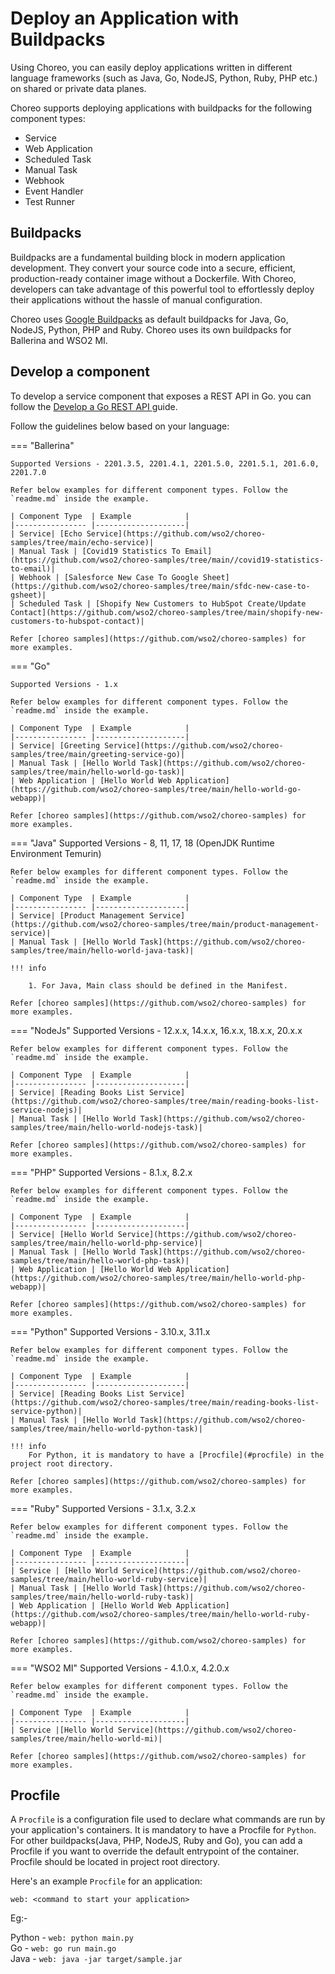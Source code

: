 # Deploy an Application with Buildpacks

Using Choreo, you can easily deploy applications written in different language frameworks (such as Java, Go, NodeJS, Python, Ruby, PHP etc.) on shared or private data planes.

Choreo supports deploying applications with buildpacks for the following component types:

- Service
- Web Application
- Scheduled Task
- Manual Task
- Webhook
- Event Handler
- Test Runner

## Buildpacks
Buildpacks are a fundamental building block in modern application development. They convert your source code into a secure, efficient, production-ready container image without a Dockerfile. With Choreo, developers can take advantage of this powerful tool to effortlessly deploy their applications without the hassle of manual configuration.

Choreo uses [Google Buildpacks](https://cloud.google.com/docs/buildpacks/overview) as default buildpacks for Java, Go, NodeJS, Python, PHP and Ruby. Choreo uses its own buildpacks for Ballerina and WSO2 MI.


## Develop a component

To develop a service component that exposes a REST API in Go. you can follow the [Develop a Go REST API ](develop-services/develop-a-go-rest-api.md) guide.


Follow the guidelines below based on your language:

=== "Ballerina"

    Supported Versions - 2201.3.5, 2201.4.1, 2201.5.0, 2201.5.1, 201.6.0,  2201.7.0

    Refer below examples for different component types. Follow the `readme.md` inside the example.

    | Component Type  | Example            |
    |---------------- |--------------------|
    | Service| [Echo Service](https://github.com/wso2/choreo-samples/tree/main/echo-service)|
    | Manual Task | [Covid19 Statistics To Email](https://github.com/wso2/choreo-samples/tree/main//covid19-statistics-to-email)|
    | Webhook | [Salesforce New Case To Google Sheet](https://github.com/wso2/choreo-samples/tree/main/sfdc-new-case-to-gsheet)|
    | Scheduled Task | [Shopify New Customers to HubSpot Create/Update Contact](https://github.com/wso2/choreo-samples/tree/main/shopify-new-customers-to-hubspot-contact)|

    Refer [choreo samples](https://github.com/wso2/choreo-samples) for more examples.

=== "Go"

    Supported Versions - 1.x

    Refer below examples for different component types. Follow the `readme.md` inside the example.

    | Component Type  | Example            |
    |---------------- |--------------------|
    | Service| [Greeting Service](https://github.com/wso2/choreo-samples/tree/main/greeting-service-go)|
    | Manual Task | [Hello World Task](https://github.com/wso2/choreo-samples/tree/main/hello-world-go-task)|
    | Web Application | [Hello World Web Application](https://github.com/wso2/choreo-samples/tree/main/hello-world-go-webapp)|

    Refer [choreo samples](https://github.com/wso2/choreo-samples) for more examples.

=== "Java"
    Supported Versions
        - 8, 11, 17, 18 (OpenJDK Runtime Environment Temurin)

    Refer below examples for different component types. Follow the `readme.md` inside the example.

    | Component Type  | Example            |
    |---------------- |--------------------|
    | Service| [Product Management Service](https://github.com/wso2/choreo-samples/tree/main/product-management-service)|
    | Manual Task | [Hello World Task](https://github.com/wso2/choreo-samples/tree/main/hello-world-java-task)|

    !!! info

        1. For Java, Main class should be defined in the Manifest.
    
    Refer [choreo samples](https://github.com/wso2/choreo-samples) for more examples.

=== "NodeJs"
    Supported Versions - 12.x.x, 14.x.x, 16.x.x, 18.x.x, 20.x.x

    Refer below examples for different component types. Follow the `readme.md` inside the example.

    | Component Type  | Example            |
    |---------------- |--------------------|
    | Service| [Reading Books List Service](https://github.com/wso2/choreo-samples/tree/main/reading-books-list-service-nodejs)|
    | Manual Task | [Hello World Task](https://github.com/wso2/choreo-samples/tree/main/hello-world-nodejs-task)|

    Refer [choreo samples](https://github.com/wso2/choreo-samples) for more examples.

=== "PHP"
    Supported Versions - 8.1.x, 8.2.x

    Refer below examples for different component types. Follow the `readme.md` inside the example.

    | Component Type  | Example            |
    |---------------- |--------------------|
    | Service| [Hello World Service](https://github.com/wso2/choreo-samples/tree/main/hello-world-php-service)|
    | Manual Task | [Hello World Task](https://github.com/wso2/choreo-samples/tree/main/hello-world-php-task)|
    | Web Application | [Hello World Web Application](https://github.com/wso2/choreo-samples/tree/main/hello-world-php-webapp)|

    Refer [choreo samples](https://github.com/wso2/choreo-samples) for more examples.

=== "Python"
    Supported Versions - 3.10.x, 3.11.x

    Refer below examples for different component types. Follow the `readme.md` inside the example.

    | Component Type  | Example            |
    |---------------- |--------------------|
    | Service| [Reading Books List Service](https://github.com/wso2/choreo-samples/tree/main/reading-books-list-service-python)|
    | Manual Task | [Hello World Task](https://github.com/wso2/choreo-samples/tree/main/hello-world-python-task)|

    !!! info 
        For Python, it is mandatory to have a [Procfile](#procfile) in the      project root directory.

    Refer [choreo samples](https://github.com/wso2/choreo-samples) for more examples.

=== "Ruby"
    Supported Versions - 3.1.x, 3.2.x

    Refer below examples for different component types. Follow the `readme.md` inside the example.

    | Component Type  | Example            |
    |---------------- |--------------------|
    | Service | [Hello World Service](https://github.com/wso2/choreo-samples/tree/main/hello-world-ruby-service)|
    | Manual Task | [Hello World Task](https://github.com/wso2/choreo-samples/tree/main/hello-world-ruby-task)|
    | Web Application | [Hello World Web Application](https://github.com/wso2/choreo-samples/tree/main/hello-world-ruby-webapp)|

    Refer [choreo samples](https://github.com/wso2/choreo-samples) for more examples.

=== "WSO2 MI"
    Supported Versions - 4.1.0.x, 4.2.0.x

    Refer below examples for different component types. Follow the `readme.md` inside the example.

    | Component Type  | Example            |
    |---------------- |--------------------|
    | Service |[Hello World Service](https://github.com/wso2/choreo-samples/tree/main/hello-world-mi)|

    Refer [choreo samples](https://github.com/wso2/choreo-samples) for more examples.

## Procfile

A `Procfile` is a configuration file used to declare what commands are run by your application's containers. It is mandatory to have a Procfile for `Python`. For other buildpacks(Java, PHP, NodeJS, Ruby and Go), you can add a Procfile if you want to override the default entrypoint of the container. Procfile should be located in project root directory.

Here's an example `Procfile` for an application:

```
web: <command to start your application>
```

Eg:-

Python - `web: python main.py` <br>
Go - `web: go run main.go` <br>
Java - `web: java -jar target/sample.jar` <br>
